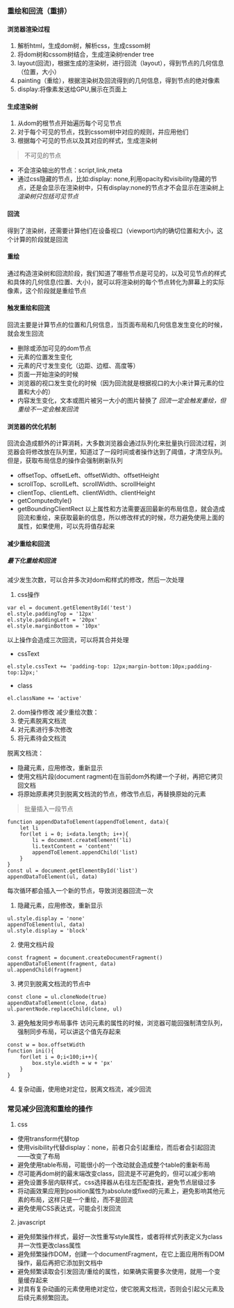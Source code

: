 ### 重绘和回流（重排）
#### 浏览器渲染过程
1. 解析html，生成dom树，解析css，生成cssom树
2. 将dom树和cssom树结合，生成渲染树render tree
3. layout(回流)，根据生成的渲染树，进行回流（layout），得到节点的几何信息（位置，大小）
4. painting（重绘），根据渲染树及回流得到的几何信息，得到节点的绝对像素
5. display:将像素发送给GPU,展示在页面上

#### 生成渲染树
1. 从dom的根节点开始遍历每个可见节点
2. 对于每个可见的节点，找到cssom树中对应的规则，并应用他们
3. 根据每个可见的节点以及其对应的样式，生成渲染树

> 不可见的节点
- 不会渲染输出的节点：script,link,meta
- 通过css隐藏的节点，比如:display: none,利用opacity和visibility隐藏的节点，还是会显示在渲染树中，只有display:none的节点才不会显示在渲染树上
*渲染树只包括可见节点*

#### 回流
得到了渲染树，还需要计算他们在设备视口（viewport)内的确切位置和大小，这个计算的阶段就是回流

#### 重绘
通过构造渲染树和回流阶段，我们知道了哪些节点是可见的，以及可见节点的样式和具体的几何信息(位置、大小)，就可以将渲染树的每个节点转化为屏幕上的实际像素，这个阶段就是重绘节点

#### 触发重绘和回流
回流主要是计算节点的位置和几何信息，当页面布局和几何信息发生变化的时候，就会发生回流
- 删除或添加可见的dom节点
- 元素的位置发生变化
- 元素的尺寸发生变化（边距、边框、高度等）
- 页面一开始渲染的时候
- 浏览器的视口发生变化的时候（因为回流就是根据视口的大小来计算元素的位置和大小的）
- 内容发生变化，文本或图片被另一大小的图片替换了
*回流一定会触发重绘，但重绘不一定会触发回流*

#### 浏览器的优化机制
回流会造成额外的计算消耗，大多数浏览器会通过队列化来批量执行回流过程，浏览器会将修改放在队列里，知道过了一段时间或者操作达到了阈值，才清空队列。但是，获取布局信息的操作会强制刷新队列
- offsetTop、offsetLeft、offsetWidth、offsetHeight
- scrollTop、scrollLeft、scrollWidth、scrollHeight
- clientTop、clientLeft、clientWidth、clientHeight
- getComputedtyle()
- getBoundingClientRect
以上属性和方法需要返回最新的布局信息，就会造成回流和重绘，来获取最新的信息，所以修改样式的时候，尽力避免使用上面的属性，如果使用，可以先将值存起来

#### 减少重绘和回流
##### 最下化重绘和回流
减少发生次数，可以合并多次对dom和样式的修改，然后一次处理
1. css操作
```
var el = document.getElementById('test')
el.style.paddingTop = '12px'
el.style.paddingLeft = '20px'
el.style.marginBottom = '10px'
```
以上操作会造成三次回流，可以将其合并处理
- cssText
```
el.style.cssText += 'padding-top: 12px;margin-bottom:10px;padding-top:12px;'
```
- class
```
el.className += 'active'
```
2. dom操作修改
减少重绘次数：
1. 使元素脱离文档流
2. 对元素进行多次修改
3. 将元素待会文档流

脱离文档流：
- 隐藏元素，应用修改，重新显示
- 使用文档片段(document ragment)在当前dom外构建一个子树，再把它拷贝回文档
- 将原始原素拷贝到脱离文档流的节点，修改节点后，再替换原始的元素

> 批量插入一段节点
```
function appendDataToElement(appendToElement, data){
    let li 
    for(let i = 0; i<data.length; i++){
        li = document.createElement('li)
        li.textContent = 'content'
        appendToElement.appendChild('list)
    }
}
const ul = document.getElementById('list')
appendDataToElement(ul, data)
```
每次循环都会插入一个新的节点，导致浏览器回流一次
1. 隐藏元素，应用修改，重新显示
```
ul.style.display = 'none'
appendToElement(ul, data)
ul.style.display = 'block'
```
2. 使用文档片段
```
const fragment = document.createDocumentFragment()
appendDataToElement(fragment, data)
ul.appendChild(fragment)
```
3. 拷贝到脱离文档流的节点中
```
const clone = ul.cloneNode(true)
appendDataToElement(clone, data)
ul.parentNode.replaceChild(clone, ul)
```
3. 避免触发同步布局事件
访问元素的属性的时候，浏览器可能回强制清空队列，强制同步布局，可以讲这个值先存起来
```
const w = box.offsetWidth
function ini(){
    for(let i = 0;i<100;i++){
        box.style.width = w + 'px'
    }
}
```

4. 复杂动画，使用绝对定位，脱离文档流，减少回流

### 常见减少回流和重绘的操作
1. css
- 使用transform代替top
- 使用visibility代替display：none，前者只会引起重绘，而后者会引起回流——改变了布局
- 避免使用table布局，可能很小的一个改动就会造成整个table的重新布局
- 尽可能再dom树的最末端改变class，回流是不可避免的，但可以减少影响
- 避免设置多层内联样式，css选择器从右往左匹配查找，避免节点层级过多
- 将动画效果应用到position属性为absolute或fixed的元素上，避免影响其他元素的布局，这样只是一个重绘，而不是回流
- 避免使用CSS表达式，可能会引发回流

2. javascript
- 避免频繁操作样式，最好一次性重写style属性，或者将样式列表定义为class并一次性更改class属性
- 避免频繁操作DOM，创建一个documentFragment，在它上面应用所有DOM操作，最后再把它添加到文档中
- 避免频繁读取会引发回流/重绘的属性，如果确实需要多次使用，就用一个变量缓存起来
- 对具有复杂动画的元素使用绝对定位，使它脱离文档流，否则会引起父元素及后续元素频繁回流。
